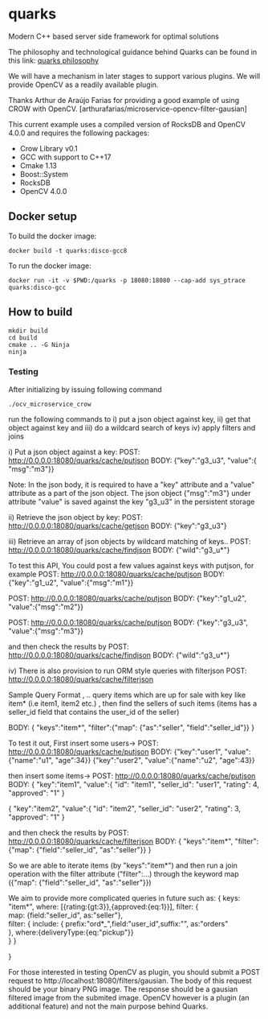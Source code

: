 
# quarks
Modern C++ based server side framework for optimal solutions

The philosophy and technological guidance behind Quarks can be found in this link:
[quarks philosophy](https://dev.to/lucpattyn/quarks-a-new-approach-with-a-new-mindset-to-programming-10lk)

We will have a mechanism in later stages to support various plugins. 
We will provide OpenCV as a readily available plugin.

Thanks Arthur de Araújo Farias for providing a good example of using CROW with OpenCV.
[arthurafarias/microservice-opencv-filter-gausian]

This current example uses a compiled version of RocksDB and  OpenCV 4.0.0 and requires the following packages:

- Crow Library v0.1
- GCC with support to C++17
- Cmake 1.13
- Boost::System
- RocksDB
- OpenCV 4.0.0

## Docker setup
To build the docker image:
```
docker build -t quarks:disco-gcc8
```

To run the docker image:
```
docker run -it -v $PWD:/quarks -p 18080:18080 --cap-add sys_ptrace quarks:disco-gcc
```

## How to build
```
mkdir build
cd build
cmake .. -G Ninja
ninja
```

### Testing

After initializing by issuing following command

```
./ocv_microservice_crow
```

run the following commands to i) put a json object against key, ii) get that object against key and iii) do a wildcard search of keys iv) apply filters and joins

i) Put a json object against a key:
POST: http://0.0.0.0:18080/quarks/cache/putjson
BODY:
{"key":"g3_u3", "value":{ "msg":"m3"}}

Note: In the json body, it is required to have a "key" attribute and a "value" attribute as a part of the json object.  The json object {"msg":"m3"}  under attribute "value" is saved against the key "g3_u3" in the persistent storage


ii) Retrieve the json object by key:
POST: http://0.0.0.0:18080/quarks/cache/getjson
BODY: {"key":"g3_u3"}

iii) Retrieve an array of json objects by wildcard matching of keys..
POST: http://0.0.0.0:18080/quarks/cache/findjson
BODY: {"wild":"g3_u*"}

To test this API,
You could  post a few values against keys with putjson, for example 
POST: http://0.0.0.0:18080/quarks/cache/putjson
BODY:
{"key":"g1_u2", "value":{"msg":"m1"}}

POST: http://0.0.0.0:18080/quarks/cache/putjson
BODY:
{"key":"g1_u2", "value":{"msg":"m2"}}

POST: http://0.0.0.0:18080/quarks/cache/putjson
BODY:
{"key":"g3_u3", "value":{"msg":"m3"}}

and then check the results by 
POST: http://0.0.0.0:18080/quarks/cache/findjson
BODY: {"wild":"g3_u*"}

iv) There is also provision to run ORM style queries with filterjson
POST: http://0.0.0.0:18080/quarks/cache/filterjson

Sample Query Format , ..
query items which are up for sale with key like item* (i.e item1, item2 etc.) , then find the sellers of such items (items has a seller_id field that contains the user_id of the seller) 

BODY:
{
"keys":"item*",
"filter":{"map": {"as":"seller", "field":"seller_id"}}
}      

To test it out,
First insert some users->
POST: http://0.0.0.0:18080/quarks/cache/putjson
BODY:
{"key":"user1", "value":{"name":"u1", "age":34}}
{"key":"user2", "value":{"name":"u2", "age":43}}

then insert some items->
POST: http://0.0.0.0:18080/quarks/cache/putjson
BODY:
{
"key":"item1",
"value":{
"id": "item1",
"seller_id": "user1",
"rating": 4,
"approved": "1"
}

{
"key":"item2",
"value":{
"id": "item2",
"seller_id": "user2",
"rating": 3,
"approved": "1"
}

and then check the results by 
POST: http://0.0.0.0:18080/quarks/cache/filterjson
BODY:
{
"keys":"item*",
"filter":{"map": {"field":"seller_id", "as":"seller"}}
}    

So we are able to iterate items (by "keys":"item*") and then run a join operation with the filter attribute ("filter":...) through the keyword map ({"map": {"field":"seller_id", "as":"seller"}})

We aim to provide more complicated queries in future such as:
{
    keys: "item*",
    where: [{rating:{gt:3}},{approved:{eq:1}}],
    filter:
   {                
        map: {field:"seller_id", as:"seller"},          
        filter:
       {
       include:
         {
           prefix:"ord*_",field:"user_id",suffix:"", 
          as:"orders"                                        
         },
        where:{deliveryType:{eq:"pickup"}}              
     }
  }

}      

For those interested in testing OpenCV as plugin,
you should submit a POST request to http://localhost:18080/filters/gausian. The body of this request should be your
binary PNG image. 
The response should be a gausian filtered image from the submited image.
OpenCV however is a plugin (an additional feature) and not the main purpose behind Quarks.
